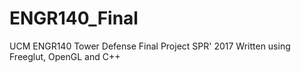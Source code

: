 # ENGR140_Final
UCM ENGR140 Tower Defense Final Project SPR' 2017
Written using Freeglut, OpenGL and C++
